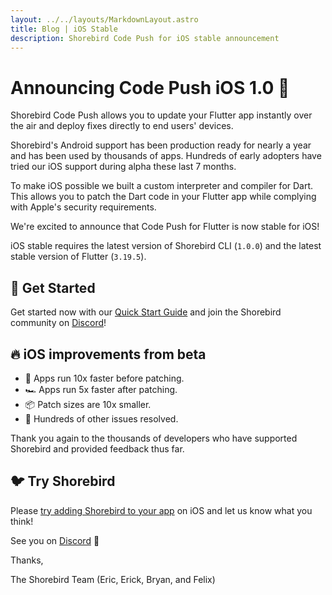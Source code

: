 ```yaml
---
layout: ../../layouts/MarkdownLayout.astro
title: Blog | iOS Stable
description: Shorebird Code Push for iOS stable announcement
---
```


# Announcing Code Push iOS 1.0 🥳

Shorebird Code Push allows you to update your Flutter app instantly over the air
and deploy fixes directly to end users' devices.

Shorebird's Android support has been production ready for nearly a year and has
been used by thousands of apps. Hundreds of early adopters have tried our iOS
support during alpha these last 7 months.

To make iOS possible we built a custom interpreter and compiler for Dart. This
allows you to patch the Dart code in your Flutter app while complying with
Apple's security requirements.

We're excited to announce that Code Push for Flutter is now stable for iOS!

iOS stable requires the latest version of Shorebird CLI (`1.0.0`) and the latest
stable version of Flutter (`3.19.5`).

## 🚀 Get Started

Get started now with our [Quick Start
Guide](https://docs.shorebird.dev/guides/code_push_quickstart) and join the
Shorebird community on [Discord](https://discord.gg/shorebird)!

## 🔥 iOS improvements from beta

- 🚀 Apps run 10x faster before patching.
- 🏎️ Apps run 5x faster after patching.
- 📦 Patch sizes are 10x smaller.
- 🔨 Hundreds of other issues resolved.

Thank you again to the thousands of developers who have supported Shorebird and
provided feedback thus far.

## 🐦 Try Shorebird

Please [try adding Shorebird to your
app](https://docs.shorebird.dev/guides/code_push_quickstart) on iOS and let us
know what you think!

See you on [Discord](https://discord.gg/shorebird) 👋

Thanks,

The Shorebird Team (Eric, Erick, Bryan, and Felix)

